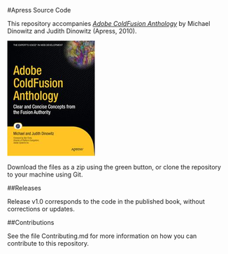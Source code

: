 #Apress Source Code

This repository accompanies [*Adobe ColdFusion Anthology*](http://www.apress.com/9781430272151) by Michael Dinowitz and Judith Dinowitz (Apress, 2010).

![Cover image](9781430272151.jpg)

Download the files as a zip using the green button, or clone the repository to your machine using Git.

##Releases

Release v1.0 corresponds to the code in the published book, without corrections or updates.

##Contributions

See the file Contributing.md for more information on how you can contribute to this repository.
